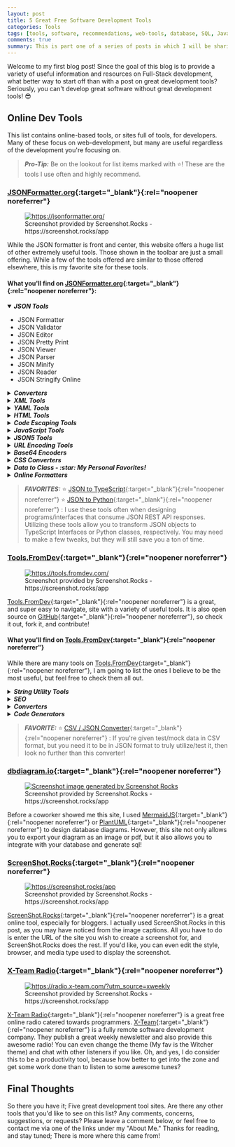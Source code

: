 ```yaml
---
layout: post
title: 5 Great Free Software Development Tools
categories: Tools
tags: [tools, software, recommendations, web-tools, database, SQL, JavaScript, productivity, code-converters, code-generators, list]
comments: true
summary: This is part one of a series of posts in which I will be sharing my favorite Development tools. Part one focuses on 5 dev tools that can be found and utilized online.
---
```


Welcome to my first blog post! Since the goal of this blog is to provide a
variety of useful information and resources on Full-Stack development, what
better way to start off than with a post on great development tools? Seriously,
you can't develop great software without great development tools! :sunglasses:

## Online Dev Tools
This list contains online-based tools, or sites full of tools, for
developers. Many of these focus on web-development, but many are useful
regardless of the development you're focusing on.

> _**Pro-Tip:**_ Be on the lookout for list items marked with :star:! These are the tools I use often and highly recommend.

### [JSONFormatter.org](https://jsonformatter.org/){:target="_blank"}{:rel="noopener noreferrer"}

<figure class="kg-card kg-image-card kg-card-hascaption">
    <a href="https://jsonformatter.org/" target="_blank" rel="noopener noreferrer">
        <img src="{{ "/images/other-images/jsonformatterscreenshot.png" | prepend: site.baseurl }}" class="kg-image" alt="https://jsonformatter.org/" title="JSONFormatter" loading="lazy">
    </a>
    <figcaption>
        Screenshot provided by Screenshot.Rocks - https://screenshot.rocks/app
    </figcaption>
</figure>


While the JSON formatter is front and center, this website offers a huge list
of other extremely useful tools. Those shown in the toolbar are just a small
offering. While a few of the tools offered are similar to those offered
elsewhere, this is my favorite site for these tools.

#### What you'll find on [JSONFormatter.org](https://jsonformatter.org/){:target="_blank"}{:rel="noopener noreferrer"}:

<div class="tool-list">
    <details open>
        <summary style="cursor: pointer">
            <h5 style="display: inline">
                <b>JSON Tools</b>
            </h5>
        </summary>
        <ul>
            <li>JSON Formatter</li>
            <li>JSON Validator</li>
            <li>JSON Editor</li>
            <li>JSON Pretty Print</li>
            <li>JSON Viewer</li>
            <li>JSON Parser</li>
            <li>JSON Minify</li>
            <li>JSON Reader</li>
            <li>JSON Stringify Online</li>
        </ul>
    </details>
    <details>
        <summary style="cursor: pointer">
            <h5 style="display: inline">
                <b>Converters</b>
            </h5>
        </summary>
        <ul>
            <li>JSON to XML</li>
            <li>JSON to CSV</li>
            <li>JSON to YAML</li>
            <li>JSON to TSV</li>
            <li>JSON to String</li>
            <li>XML to JSON</li>
            <li>XML to CSV</li>
            <li>XML to YAML</li>
            <li>RSS to JSON</li>
            <li>YAML to JSON</li>
            <li>YAML to XML</li>
            <li>YAML to CSV</li>
            <li>CSV to JSON</li>
            <li>CSV to XML</li>
            <li>CSV to YAML</li>
            <li>CSV to HTML</li>
        </ul>
    </details>
    <details>
        <summary style="cursor: pointer">
            <h5 style="display: inline">
                <b>XML Tools</b>
            </h5>
        </summary>
        <ul>
            <li>XML Formatter</li>
            <li>XML Minify</li>
            <li>XML Viewer</li>
            <li>XML Pretty Print</li>
            <li>XML Validator</li>
            <li>XML Editor</li>
            <li>XML Parser</li>
        </ul>
    </details>
    <details>
        <summary style="cursor: pointer">
            <h5 style="display: inline">
                <b>YAML Tools</b>
            </h5>
        </summary>
        <ul>
            <li>YAML Validator</li>
            <li>YAML Viewer</li>
            <li>YAML Formatter</li>
            <li>YAML Parser</li>
        </ul>
    </details>
    <details>
        <summary style="cursor: pointer">
            <h5 style="display: inline">
                <b>HTML Tools</b>
            </h5>
        </summary>
        <ul>
            <li>HTML Formatter</li>
            <li>HTML Pretty Print</li>
            <li>HTML Validator</li>
            <li>HTML Viewer</li>
            <li>HTML Editor</li>
            <li>JSBeautifier</li>
            <li>HTML Minify</li>
            <li>JADE to HTML</li>
            <li>HTML to JADE</li>
            <li>EXCEL to HTML</li>
        </ul>
    </details>
    <details>
        <summary style="cursor: pointer">
            <h5 style="display: inline">
                <b>Code Escaping Tools</b>
            </h5>
        </summary>
        <ul>
            <li>HTML Escape/Unescape</li>
            <li>XML Escape/Unescape</li>
            <li>Javascript Escape/Unescape</li>
            <li>Java Escape/Unescape</li>
            <li>.Net Escape/Unescape</li>
            <li>JSON Escape/Unescape</li>
            <li>CSV Escape/Unescape</li>
            <li>SQL Escape/Unescape</li>
        </ul>
    </details>
    <details>
        <summary style="cursor: pointer">
            <h5 style="display: inline">
                <b>JavaScript Tools</b>
            </h5>
        </summary>
        <ul>
            <li>JSBeautifier</li>
            <li>Javascript Pretty Print</li>
        </ul>
    </details>
    <details>
        <summary style="cursor: pointer">
            <h5 style="display: inline">
                <b>JSON5 Tools</b>
            </h5>
        </summary>
        <ul>
            <li>JSON5 Formatter</li>
            <li>JSON5 Validator</li>
        </ul>
    </details>
    <details>
        <summary style="cursor: pointer">
            <h5 style="display: inline">
                <b>URL Encoding Tools</b>
            </h5>
        </summary>
        <ul>
            <li>URL Encode/Decode</li>
            <li>JSON URL Encode/Decode</li>
            <li>XML URL Encode/Decode</li>
            <li>YAML URL Encode/Decode</li>
        </ul>
    </details>
    <details>
        <summary style="cursor: pointer">
            <h5 style="display: inline">
                <b>Base64 Encoders</b>
            </h5>
        </summary>
        <ul>
            <li>Base64 to JSON / JSON to Base64</li>
            <li>Base64 to XML / XML to Base64</li>
            <li>Base64 to YAML / YAML to Base64</li>
        </ul>
    </details>
    <details>
        <summary style="cursor: pointer">
            <h5 style="display: inline">
                <b>CSS Converters</b>
            </h5>
        </summary>
        <ul>
            <li>Minify CSS</li>
            <li>CSS Beautifier</li>
            <li>CSS Formatter</li>
            <li>CSS Pretty Print</li>
            <li>CSS to LESS</li>
            <li>CSS to SCSS</li>
            <li>CSS to SASS</li>
            <li>CSS to Stylus</li>
            <li>Stylus to CSS</li>
            <li>Stylus to LESS</li>
            <li>Stylus to SCSS</li>
            <li>Stylus to SASS</li>
            <li>LESS to CSS</li>
            <li>LESS to SCSS</li>
            <li>LESS to SASS</li>
            <li>LESS to Stylus</li>
            <li>SCSS to CSS</li>
            <li>SCSS to LESS</li>
            <li>SCSS to SASS</li>
            <li>SCSS to Stylus</li>
            <li>SASS to CSS</li>
            <li>SASS to LESS</li>
            <li>SASS to SCSS</li>
            <li>SASS to Stylus</li>
        </ul>
    </details>
    <details>
        <summary style="cursor: pointer">
            <h5 style="display: inline">
                <b>Data to Class - :star: My Personal Favorites!</b>
            </h5>
        </summary>
        <ul>
            <li>JSON to Java</li>
            <li>JSON to Python :star:</li>
            <li>JSON to Objective-C</li>
            <li>JSON to JSON Schema</li>
            <li>JSON to Swift</li>
            <li>JSON to C#</li>
            <li>JSON to Go</li>
            <li>JSON to Rust</li>
            <li>JSON to Crystal</li>
            <li>JSON to C++</li>
            <li>JSON to TypeScript :star:</li>
            <li>JSON to JavaScript Proptypes</li>
            <li>JSON to Flow</li>
            <li>JSON to Kotlin</li>
            <li>JSON to Elm</li>
            <li>JSON to Ruby</li>
            <li>JSON to Dart</li>
            <li>JSON to Pike</li>
            <li>JSON to Haskell</li>
            <li>XML to Java</li>
            <li>XML to Python</li>
            <li>XML to Objective-C</li>
            <li>XML to JSON Schema</li>
            <li>XML to Swift</li>
            <li>XML to C#</li>
            <li>XML to Go</li>
            <li>XML to Rust</li>
            <li>XML to Crystal</li>
            <li>XML to C++</li>
            <li>XML to TypeScript</li>
            <li>XML to JavaScript Proptypes</li>
            <li>XML to Flow</li>
            <li>XML to Kotlin</li>
            <li>XML to Elm</li>
            <li>XML to Ruby</li>
            <li>XML to Dart</li>
            <li>XML to Pike</li>
            <li>XML to Haskell</li>
        </ul>
    </details>
    <details>
        <summary style="cursor: pointer">
            <h5 style="display: inline">
                <b>Online Formatters</b>
            </h5>
        </summary>
        <ul>
            <li>JSON Formatter</li>
            <li>JSON5 Formatter</li>
            <li>XML Formatter</li>
            <li>HTML Formatter</li>
            <li>YAML Formatter</li>
            <li>JavaScript Formatter</li>
            <li>CSS Formatter</li>
            <li>C# Formatter</li>
            <li>Java Formatter</li>
            <li>GraphQL Formatter</li>
            <li>Angular Formatter</li>
            <li>Vue JS Formatter</li>
            <li>LESS Formatter</li>
            <li>SCSS Formatter</li>
            <li>TypeScript Formatter</li>
            <li>Babel Formatter</li>
            <li>Markdown Formatter</li>
            <li>MDX Formatter</li>
            <li>Glimmer JS Formatter</li>
            <li>LWC Formatter</li>
            <li>PHP Formatter</li>
        </ul>
    </details>
</div>

> _**FAVORITES:**_
:star: [JSON to TypeScript](https://jsonformatter.org/json-to-typescript#Sample){:target="_blank"}{:rel="noopener noreferrer"}
:star: [JSON to Python](https://jsonformatter.org/json-to-python#Sample){:target="_blank"}{:rel="noopener noreferrer"}
: I use these tools often when designing programs/interfaces that consume JSON REST API responses. Utilizing these tools
allow you to transform JSON objects to TypeScript Interfaces or Python classes, respectively. You may need to make a few tweaks,
but they will still save you a ton of time.


### [Tools.FromDev](https://tools.fromdev.com/){:target="_blank"}{:rel="noopener noreferrer"}


<figure class="kg-card kg-image-card kg-card-hascaption">
    <a href="https://tools.fromdev.com/" target="_blank" rel="noopener noreferrer">
        <img src="{{"/images/other-images/toolsfromdevscreenshot.png" | prepend: site.baseurl}}" class="kg-image" alt="https://tools.fromdev.com/" title="Tools.FromDev" loading="lazy">
    </a>
    <figcaption>
        Screenshot provided by Screenshot.Rocks - https://screenshot.rocks/app
    </figcaption>
</figure>


[Tools.FromDev](https://tools.fromdev.com/){:target="_blank"}{:rel="noopener noreferrer"} is a great, and super easy to
navigate, site with a variety of useful tools. It is also open source on
[GitHub](https://github.com/fromdev/tools){:target="_blank"}{:rel="noopener noreferrer"}, so check it out, fork it, and
contribute!

#### What you'll find on [Tools.FromDev](https://tools.fromdev.com/){:target="_blank"}{:rel="noopener noreferrer"}

While there are many tools on [Tools.FromDev](https://tools.fromdev.com/){:target="_blank"}{:rel="noopener noreferrer"}, I am
going to list the ones I believe to be the most useful, but feel free to check
them all out.

<div class="tool-list">
    <details>
        <summary style="cursor: pointer">
            <h5 style="display: inline">
                <b>String Utility Tools</b>
            </h5>
        </summary>
        <ul>
            <li>
                HTML, JavaScript, and XML Escape Tools - Some characters have special
                meaning in HTML, JavaScript, and XML. Use this tool to "escape" those
                characters in order to use them within their respective languages.
            </li>
            <li>
                URL Encode | Decode - Similar to the escape tools, this tool transforms
                URLs into strings that won't confuse a server.
            </li>
            <li>
                Change Case - Change the case of strings to and from lowercase, uppercase,
                and camel-case.
            </li>
            <li>
                Remove Stopwords - Remove stopwords to assist with machine learning and
                natural language processing.
            </li>
        </ul>
    </details>
    <details>
        <summary style="cursor: pointer">
            <h5 style="display: inline">
                <b>SEO</b>
            </h5>
        </summary>
        <ul>
            <li>Title Maker - Blog Article Title Generator Tool.</li>
            <li>Meta Tags - Meta Tag Generator Tool.</li>
        </ul>
    </details>
    <details>
        <summary style="cursor: pointer">
            <h5 style="display: inline">
                <b>Converters</b>
            </h5>
        </summary>
        <ul>
            <li>CSV / JSON :star:</li>
            <li>CSV / HTML</li>
            <li>HTML Table / JSON</li>
            <li>XML / JSON</li>
            <li>JSON / Property</li>
            <li>
                HTML Link Extractor - Want to extract all links from a webpage, but don't
                have time to do it programatically? Try this out!
            </li>
            <li>Create HTML Link - Generate a proper HTML link tag with data.</li>
            <li>
                Text to HTML List - Generate a properly formatted list for use in HTML
                markup.
            </li>
            <li>Image to Base-64</li>
            <li>HEIC to JPG, JPEG, PNG or GIF</li>
        </ul>
    </details>
    <details>
        <summary style="cursor: pointer">
            <h5 style="display: inline">
                <b>Code Generators</b>
            </h5>
        </summary>
        <ul>
            <li>CSS Button Generator</li>
            <li>Bar Code Generator</li>
            <li>Cool Team Name Generator - Just for fun!</li>
        </ul>
    </details>
</div>

> _**FAVORITE:**_
> :star: [CSV / JSON Converter](https://tools.fromdev.com/csv-to-json-converter.html){:target="_blank"}{:rel="noopener noreferrer"}
> : If you're given test/mock data in CSV format, but you need it to be in JSON format to truly utilize/test it, then look no further than this converter!

### [dbdiagram.io](https://dbdiagram.io/home){:target="_blank"}{:rel="noopener noreferrer"}

<figure class="kg-card kg-image-card kg-card-hascaption">
    <a href="https://dbdiagram.io/home" target="_blank" rel="noopener noreferrer">
        <img src="{{ "/images/other-images/dbdiagramio-screenshot.png" | prepend: site.baseurl }}" class="kg-image" alt="Screenshot image generated by Screenshot Rocks" loading="lazy" title="DBDiagram.io">
    </a>
    <figcaption>
        Screenshot provided by Screenshot.Rocks - https://screenshot.rocks/app
    </figcaption>
</figure>

Before a coworker showed me this site, I used
[MermaidJS](https://mermaid-js.github.io/mermaid-live-editor/){:target="_blank"}{:rel="noopener noreferrer"}
or [PlantUML](https://plantuml.com/){:target="_blank"}{:rel="noopener noreferrer"} to design database diagrams. However, this site not only allows you to export your
diagram as an image or pdf, but it also allows you to integrate with your database and generate sql!

### [ScreenShot.Rocks](https://screenshot.rocks/app){:target="_blank"}{:rel="noopener noreferrer"}

<figure class="kg-card kg-image-card kg-card-hascaption">
    <a href="https://screenshot.rocks/app" target="_blank" rel="noopener noreferrer">
        <img src="{{ "/images/other-images/screenshot-rocks.png" | prepend: site.baseurl }}" class="kg-image" alt="https://screenshot.rocks/app" loading="lazy" title="Screenshot.Rocks">
    </a>
    <figcaption>
        Screenshot provided by Screenshot.Rocks - https://screenshot.rocks/app
    </figcaption>
</figure>

[ScreenShot.Rocks](https://screenshot.rocks/app){:target="_blank"}{:rel="noopener noreferrer"} is a great online tool, especially for bloggers. I actually used
ScreenShot.Rocks in this post, as you may have noticed from the image captions. All you have to do is enter the URL of
the site you wish to create a screenshot for, and ScreenShot.Rocks does the rest. If you'd like, you can even edit the style,
browser, and media type used to display the screenshot.

### [X-Team Radio](https://radio.x-team.com/?utm_source=xweekly){:target="_blank"}{:rel="noopener noreferrer"}

<figure class="kg-card kg-image-card kg-card-hascaption">
    <a href="https://radio.x-team.com/?utm_source=xweekly" target="_blank" rel="noopener noreferrer">
        <img src="{{ "/images/other-images/x-team-radio.png" | prepend: site.baseurl }}" class="kg-image" alt="https://radio.x-team.com/?utm_source=xweekly" loading="lazy" title="X-Team Radio">
    </a>
    <figcaption>
        Screenshot provided by Screenshot.Rocks - https://screenshot.rocks/app
    </figcaption>
</figure>

[X-Team Radio](https://radio.x-team.com/?utm_source=xweekly){:target="_blank"}{:rel="noopener noreferrer"} is a great free online radio catered towards programmers.
[X-Team](https://x-team.com/){:target="_blank"}{:rel="noopener noreferrer"} is a fully remote software development company. They publish a great weekly newsletter and also
provide this awesome radio! You can even change the theme (My fav is the Witcher theme) and chat with other listeners if you like.
Oh, and yes, I do consider this to be a productivity tool, because how better to get into the zone and get some work done than to listen to some awesome tunes?

## Final Thoughts ##

So there you have it; Five great development tool sites. Are there any other tools that you'd like to see on this list?
Any comments, concerns, suggestions, or requests? Please leave a comment below, or feel free to contact me via one of the links under my "About Me."
Thanks for reading, and stay tuned; There is more where this came from! 
